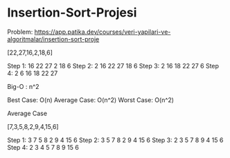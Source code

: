 # Insertion-Sort-Projesi

Problem:
https://app.patika.dev/courses/veri-yapilari-ve-algoritmalar/insertion-sort-proje


[22,27,16,2,18,6] 



Step 1: 16 22 27 2 18 6
Step 2: 2 16 22 27 18 6
Step 3: 2 16 18 22 27 6
Step 4: 2 6 16 18 22 27



Big-O : n^2



Best Case: O(n)
Average Case: O(n^2)
Worst Case: O(n^2)

Average Case


[7,3,5,8,2,9,4,15,6]

Step 1: 3 7 5 8 2 9 4 15 6
Step 2: 3 5 7 8 2 9 4 15 6
Step 3: 2 3 5 7 8 9 4 15 6
Step 4: 2 3 4 5 7 8 9 15 6


